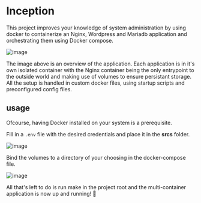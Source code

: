 # Inception
This project improves your knowledge of system administration by using docker to containerize an Nginx, Wordpress and Mariadb application and orchestrating them using Docker compose.

![image](https://github.com/user-attachments/assets/83948cf5-02ff-4021-bc1d-18d4e894304d)

The image above is an overview of the application. 
Each application is in it's own isolated container with the Nginx container being the only entrypoint to the outside world and making use of volumes to ensure persistant storage.
All the setup is handled in custom docker files, using startup scripts and preconfigured config files.

## usage

Ofcourse, having Docker installed on your system is a prerequisite.

Fill in a `.env` file with the desired credentials and place it in the **srcs** folder.

![image](https://github.com/user-attachments/assets/e37525c8-f41b-4d5a-ae00-b97c927daec6)

Bind the volumes to a directory of your choosing in the docker-compose file.

![image](https://github.com/user-attachments/assets/c3b01896-4d44-4362-b068-bb39015398ce)

All that's left to do is run make in the project root and the multi-container application is now up and running! 🚀

